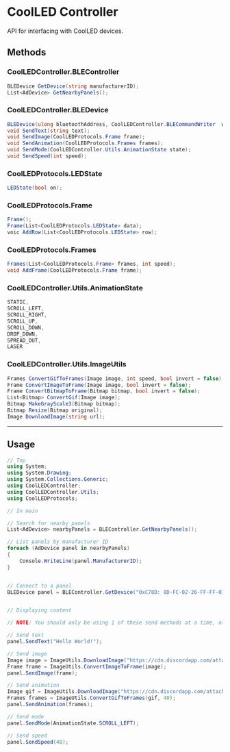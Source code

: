 # CoolLED Controller

API for interfacing with CoolLED devices.

## Methods

### CoolLEDController.BLEController

```cs
BLEDevice GetDevice(string manufacturerID);
List<AdDevice> GetNearbyPanels();
```

### CoolLEDController.BLEDevice

```cs
BLEDevice(ulong bluetoothAddress, CoolLEDController.BLECommandWriter  writer);
void SendText(string text);
void SendImage(CoolLEDProtocols.Frame frame);
void SendAnimation(CoolLEDProtocols.Frames frames);
void SendMode(CoolLEDController.Utils.AnimationState state);
void SendSpeed(int speed);
```

### CoolLEDProtocols.LEDState

```cs
LEDState(bool on);
```

### CoolLEDProtocols.Frame

```cs
Frame();
Frame(List<CoolLEDProtocols.LEDState> data);
voic AddRow(List<CoolLEDProtocols.LEDState> row);
```

### CoolLEDProtocols.Frames

```cs
Frames(List<CoolLEDProtocols.Frame> frames, int speed);
void AddFrame(CoolLEDProtocols.Frame frame);
```

### CoolLEDController.Utils.AnimationState

```cs
STATIC,
SCROLL_LEFT,
SCROLL_RIGHT,
SCROLL_UP,
SCROLL_DOWN,
DROP_DOWN,
SPREAD_OUT,
LASER
```

### CoolLEDController.Utils.ImageUtils

```cs
Frames ConvertGifToFrames(Image image, int speed, bool invert = false);
Frame ConvertImageToFrame(Image image, bool invert = false);
Frame ConvertBitmapToFrame(Bitmap bitmap, bool invert = false);
List<Bitmap> ConvertGif(Image image);
Bitmap MakeGrayScale3(Bitmap bitmap);
Bitmap Resize(Bitmap original);
Image DownloadImage(string url);
```

---

## Usage

```cs
// Top
using System;
using System.Drawing;
using System.Collections.Generic;
using CoolLEDController;
using CoolLEDController.Utils;
using CoolLEDProtocols;

// In main

// Search for nearby panels
List<AdDevice> nearbyPanels = BLEController.GetNearbyPanels();

// List panels by manufacturer ID
foreach (AdDevice panel in nearbyPanels)
{
    Console.WriteLine(panel.ManufacturerID);
}


// Connect to a panel
BLEDevice panel = BLEController.GetDevice("0xC78D: 8D-FC-02-26-FF-FF-01");


// Displaying content

// NOTE: You should only be using 1 of these send methods at a time, otherwise it will just overwrite the previous output.

// Send text
panel.SendText("Hello World!");

// Send image
Image image = ImageUtils.DownloadImage("https://cdn.discordapp.com/attachments/879030223914561588/998079521767030824/Untitled-2.png");
Frame frame = ImageUtils.ConvertImageToFrame(image);
panel.SendImage(frame);

// Send animation
Image gif = ImageUtils.DownloadImage("https://cdn.discordapp.com/attachments/879030223914561588/998080020876623983/Untitled-3.gif");
Frames frames = ImageUtils.ConvertGifToFrames(gif, 40);
panel.SendAnimation(frames);

// Send mode
panel.SendMode(AnimationState.SCROLL_LEFT);

// Send speed
panel.SendSpeed(40);
```
